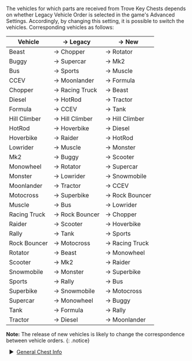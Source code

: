 The vehicles for which parts are received from Trove Key Chests depends on whether Legacy Vehicle Order is selected in the game's Advanced Settings. Accordingly, by changing this setting, it is possible to switch the vehicles. Corresponding vehicles as follows:  

 Vehicle | → Legacy | → New   
-- | -- | --  
Beast | → Chopper | → Rotator  
Buggy | → Supercar | → Mk2  
Bus | → Sports | → Muscle  
CCEV | → Moonlander | → Formula  
Chopper | → Racing Truck | → Beast  
Diesel | → HotRod | → Tractor  
Formula | → CCEV | → Tank  
Hill Climber | → Hill Climber | → Hill Climber  
HotRod | → Hoverbike | → Diesel  
Hoverbike | → Raider | → HotRod  
Lowrider | → Muscle | → Monster  
Mk2 | → Buggy | → Scooter  
Monowheel | → Rotator | → Supercar  
Monster | → Lowrider | → Snowmobile  
Moonlander | → Tractor | → CCEV  
Motocross | → Superbike | → Rock Bouncer  
Muscle | → Bus | → Lowrider  
Racing Truck | → Rock Bouncer | → Chopper  
Raider | → Scooter | → Hoverbike  
Rally | → Tank | → Sports  
Rock Bouncer | → Motocross | → Racing Truck  
Rotator | → Beast | → Monowheel  
Scooter | → Mk2 | → Raider  
Snowmobile | → Monster | → Superbike  
Sports | → Rally | → Bus  
Superbike | → Snowmobile | → Motocross  
Supercar | → Monowheel | → Buggy  
Tank | → Formula | → Rally  
Tractor | → Diesel | → Moonlander  

**Note:** The release of new vehicles is likely to change the correspondence between vehicle orders.
{: .notice}

&nbsp; ▶︎ &nbsp;[General Chest Info](/chests/)
